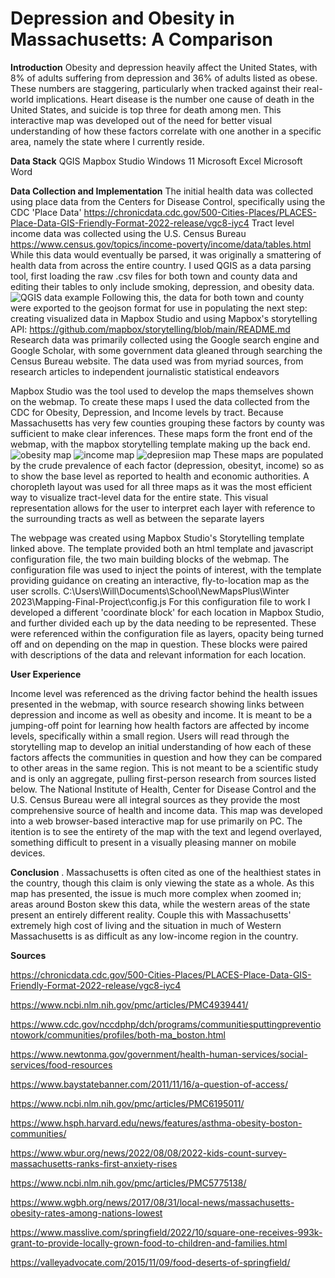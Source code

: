 # Depression and Obesity in Massachusetts: A Comparison
**Introduction**
Obesity and depression heavily affect the United States, with 8% of adults suffering from depression and 36% of adults listed as obese. These numbers are staggering, particularly when tracked against their real-world implications. Heart disease is the number one cause of death in the United States, and suicide is top three for death among men. This interactive map was developed out of the need for better visual understanding of how these factors correlate with one another in a specific area, namely the state where I currently reside. 


**Data Stack**
QGIS
Mapbox Studio
Windows 11
Microsoft Excel
Microsoft Word


**Data Collection and Implementation**
The initial health data was collected using place data from the Centers for Disease Control, specifically using the CDC 'Place Data' https://chronicdata.cdc.gov/500-Cities-Places/PLACES-Place-Data-GIS-Friendly-Format-2022-release/vgc8-iyc4
Tract level income data was collected using the U.S. Census Bureau https://www.census.gov/topics/income-poverty/income/data/tables.html
While this data would eventually be parsed, it was originally a smattering of health data from across the entire country. I used QGIS as a data parsing tool, first loading the raw .csv files for both town and county data and editing their tables to only include smoking, depression, and obesity data.![QGIS data example](https://user-images.githubusercontent.com/63604107/222976544-9435f286-e9e7-4541-86e9-a1902ca0fe22.jpg) Following this, the data for both town and county were exported to the geojson format for use in populating the next step: creating visualized data in Mapbox Studio and using Mapbox's storytelling API: https://github.com/mapbox/storytelling/blob/main/README.md
Research data was primarily collected using the Google search engine and Google Scholar, with some government data gleaned through searching the Census Bureau website. The data used was from myriad sources, from research articles to independent journalistic statistical endeavors



Mapbox Studio was the tool used to develop the maps themselves shown on the webmap. To create these maps I used the data collected from the CDC for Obesity, Depression, and Income levels by tract. Because Massachusetts has very few counties grouping these factors by county was sufficient to make clear inferences. These maps form the front end of the webmap, with the mapbox storytelling template making up the back end.
![obesity map](https://user-images.githubusercontent.com/63604107/236213387-b48d5281-21e5-44fd-a5f3-b794b4da5164.jpg)
![income map](https://user-images.githubusercontent.com/63604107/236213398-9717bad8-1558-4f81-8dbb-209b20fe8dd2.jpg)
![depresiion map](https://user-images.githubusercontent.com/63604107/236213410-91c2319b-2ad2-4eaa-a947-26c946ebb0c6.jpg)
These maps are populated by the crude prevalence of each factor (depression, obesityt, income) so as to show the base level as reported to health and economic authorities. A choropleth layout was used for all three maps as it was the most efficient way to visualize tract-level data for the entire state. This visual representation allows for the user to interpret each layer with reference to the surrounding tracts as well as between the separate layers 

The webpage was created using Mapbox Studio's Storytelling template linked above. The template provided both an html template and javascript configuration file, the two main building blocks of the webmap. The configuration file was used to inject the points of interest, with the template providing guidance on creating an interactive, fly-to-location map as the user scrolls.
C:\Users\Will\Documents\School\NewMapsPlus\Winter 2023\Mapping-Final-Project\config.js
For this configuration file to work I developed a different 'coordinate block' for each location in Mapbox Studio, and further divided each up by the data needing to be represented. These were referenced within the configuration file as layers, opacity being turned off and on depending on the map in question. These blocks were paired with descriptions of the data and relevant information for each location.


**User Experience**

Income level was referenced as the driving factor behind the health issues presented in the webmap, with source research showing links between depression and income as well as obesity and income. It is meant to be a jumping-off point for learning how health factors are affected by income levels, specifically within a small region. Users will read through the storytelling map to develop an initial understanding of how each of these factors affects the communities in question and how they can be compared to other areas in the same region. This is not meant to be a scientific study and is only an aggregate, pulling first-person research from sources listed below. The National Institute of Health, Center for Disease Control and the U.S. Census Bureau were all integral sources as they provide the most comprehensive source of health and income data. 
This map was developed into a web browser-based interactive map for use primarily on PC. The itention is to see the entirety of the map with the text and legend overlayed, something difficult to present in a visually pleasing manner on mobile devices. 


**Conclusion**
. Massachusetts is often cited as one of the healthiest states in the country, though this claim is only viewing the state as a whole. As this map has presented, the issue is much more complex when zoomed in; areas around Boston skew this data, while the western areas of the state present an entirely different reality. Couple this with Massachusetts' extremely high cost of living and the situation in much of Western Massachusetts is as difficult as any low-income region in the country.


**Sources**

https://chronicdata.cdc.gov/500-Cities-Places/PLACES-Place-Data-GIS-Friendly-Format-2022-release/vgc8-iyc4

https://www.ncbi.nlm.nih.gov/pmc/articles/PMC4939441/

https://www.cdc.gov/nccdphp/dch/programs/communitiesputtingpreventiontowork/communities/profiles/both-ma_boston.html

https://www.newtonma.gov/government/health-human-services/social-services/food-resources

https://www.baystatebanner.com/2011/11/16/a-question-of-access/

https://www.ncbi.nlm.nih.gov/pmc/articles/PMC6195011/

https://www.hsph.harvard.edu/news/features/asthma-obesity-boston-communities/

https://www.wbur.org/news/2022/08/08/2022-kids-count-survey-massachusetts-ranks-first-anxiety-rises

https://www.ncbi.nlm.nih.gov/pmc/articles/PMC5775138/

https://www.wgbh.org/news/2017/08/31/local-news/massachusetts-obesity-rates-among-nations-lowest

https://www.masslive.com/springfield/2022/10/square-one-receives-993k-grant-to-provide-locally-grown-food-to-children-and-families.html

https://valleyadvocate.com/2015/11/09/food-deserts-of-springfield/






